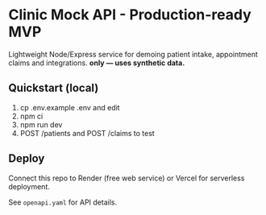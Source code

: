 # Clinic Mock API - Production-ready MVP

Lightweight Node/Express service for demoing patient intake, appointment claims and integrations.
**only — uses synthetic data.**

## Quickstart (local)
1. cp .env.example .env and edit
2. npm ci
3. npm run dev
4. POST /patients and POST /claims to test

## Deploy
Connect this repo to Render (free web service) or Vercel for serverless deployment.

See `openapi.yaml` for API details.
